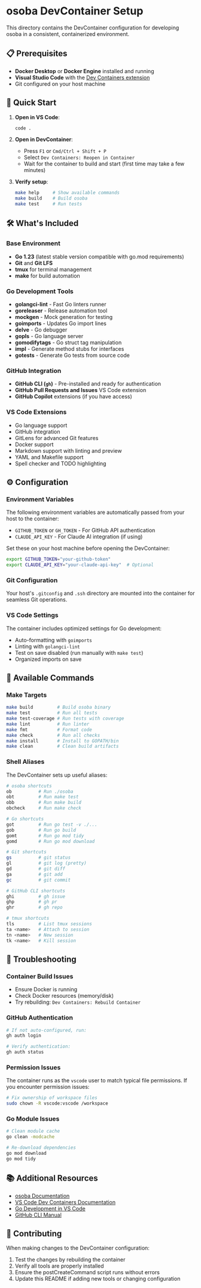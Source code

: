 # osoba DevContainer Setup

This directory contains the DevContainer configuration for developing osoba in a consistent, containerized environment.

## 📋 Prerequisites

- **Docker Desktop** or **Docker Engine** installed and running
- **Visual Studio Code** with the [Dev Containers extension](https://marketplace.visualstudio.com/items?itemName=ms-vscode-remote.remote-containers)
- Git configured on your host machine

## 🚀 Quick Start

1. **Open in VS Code**:
   ```bash
   code .
   ```

2. **Open in DevContainer**:
   - Press `F1` or `Cmd/Ctrl + Shift + P`
   - Select `Dev Containers: Reopen in Container`
   - Wait for the container to build and start (first time may take a few minutes)

3. **Verify setup**:
   ```bash
   make help     # Show available commands
   make build    # Build osoba
   make test     # Run tests
   ```

## 🛠️ What's Included

### Base Environment
- **Go 1.23** (latest stable version compatible with go.mod requirements)
- **Git** and **Git LFS**
- **tmux** for terminal management
- **make** for build automation

### Go Development Tools
- **golangci-lint** - Fast Go linters runner
- **goreleaser** - Release automation tool
- **mockgen** - Mock generation for testing
- **goimports** - Updates Go import lines
- **delve** - Go debugger
- **gopls** - Go language server
- **gomodifytags** - Go struct tag manipulation
- **impl** - Generate method stubs for interfaces
- **gotests** - Generate Go tests from source code

### GitHub Integration
- **GitHub CLI (`gh`)** - Pre-installed and ready for authentication
- **GitHub Pull Requests and Issues** VS Code extension
- **GitHub Copilot** extensions (if you have access)

### VS Code Extensions
- Go language support
- GitHub integration
- GitLens for advanced Git features
- Docker support
- Markdown support with linting and preview
- YAML and Makefile support
- Spell checker and TODO highlighting

## ⚙️ Configuration

### Environment Variables

The following environment variables are automatically passed from your host to the container:

- `GITHUB_TOKEN` or `GH_TOKEN` - For GitHub API authentication
- `CLAUDE_API_KEY` - For Claude AI integration (if using)

Set these on your host machine before opening the DevContainer:

```bash
export GITHUB_TOKEN="your-github-token"
export CLAUDE_API_KEY="your-claude-api-key"  # Optional
```

### Git Configuration

Your host's `.gitconfig` and `.ssh` directory are mounted into the container for seamless Git operations.

### VS Code Settings

The container includes optimized settings for Go development:
- Auto-formatting with `goimports`
- Linting with `golangci-lint`
- Test on save disabled (run manually with `make test`)
- Organized imports on save

## 📝 Available Commands

### Make Targets
```bash
make build         # Build osoba binary
make test          # Run all tests
make test-coverage # Run tests with coverage
make lint          # Run linter
make fmt           # Format code
make check         # Run all checks
make install       # Install to GOPATH/bin
make clean         # Clean build artifacts
```

### Shell Aliases

The DevContainer sets up useful aliases:

```bash
# osoba shortcuts
ob          # Run ./osoba
obt         # Run make test
obb         # Run make build
obcheck     # Run make check

# Go shortcuts
got         # Run go test -v ./...
gob         # Run go build
gomt        # Run go mod tidy
gomd        # Run go mod download

# Git shortcuts
gs          # git status
gl          # git log (pretty)
gd          # git diff
ga          # git add
gc          # git commit

# GitHub CLI shortcuts
ghi         # gh issue
ghp         # gh pr
ghr         # gh repo

# tmux shortcuts
tls         # List tmux sessions
ta <name>   # Attach to session
tn <name>   # New session
tk <name>   # Kill session
```

## 🔧 Troubleshooting

### Container Build Issues
- Ensure Docker is running
- Check Docker resources (memory/disk)
- Try rebuilding: `Dev Containers: Rebuild Container`

### GitHub Authentication
```bash
# If not auto-configured, run:
gh auth login

# Verify authentication:
gh auth status
```

### Permission Issues
The container runs as the `vscode` user to match typical file permissions. If you encounter permission issues:
```bash
# Fix ownership of workspace files
sudo chown -R vscode:vscode /workspace
```

### Go Module Issues
```bash
# Clean module cache
go clean -modcache

# Re-download dependencies
go mod download
go mod tidy
```

## 📚 Additional Resources

- [osoba Documentation](../README.md)
- [VS Code Dev Containers Documentation](https://code.visualstudio.com/docs/devcontainers/containers)
- [Go Development in VS Code](https://code.visualstudio.com/docs/languages/go)
- [GitHub CLI Manual](https://cli.github.com/manual/)

## 🤝 Contributing

When making changes to the DevContainer configuration:

1. Test the changes by rebuilding the container
2. Verify all tools are properly installed
3. Ensure the postCreateCommand script runs without errors
4. Update this README if adding new tools or changing configuration